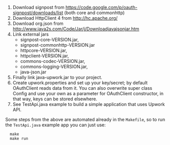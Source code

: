 1. Download signpost from https://code.google.com/p/oauth-signpost/downloads/list (both core and commonhttp)
2. Download HttpClient 4 from http://hc.apache.org/
3. Download org.json from http://www.java2s.com/Code/Jar/j/Downloadjavajsonjar.htm
4. Link external jars
   - signpost-core-VERSION.jar,
   - signpost-commonhttp-VERSION.jar 
   - httpcore-VERSION.jar,
   - httpclient-VERSION.jar,
   - commons-codec-VERSION.jar,
   - commons-logging-VERSION.jar,
   - java-json.jar
5. Finally link java-upwork.jar to your project.
6. Create upwork.properties and set up your key/secret; by default OAuthClient reads data from it.
You can also overwrite super class Config and use your own as a parameter for OAuthClient constructor, 
in that way, keys can be stored elsewhere.
7. See TestApi.java example to build a simple application that uses Upwork API.

Some steps from the above are automated already in the `Makefile`, so to run the `TestApi.java`
example app you can just use:

      make
      make run
